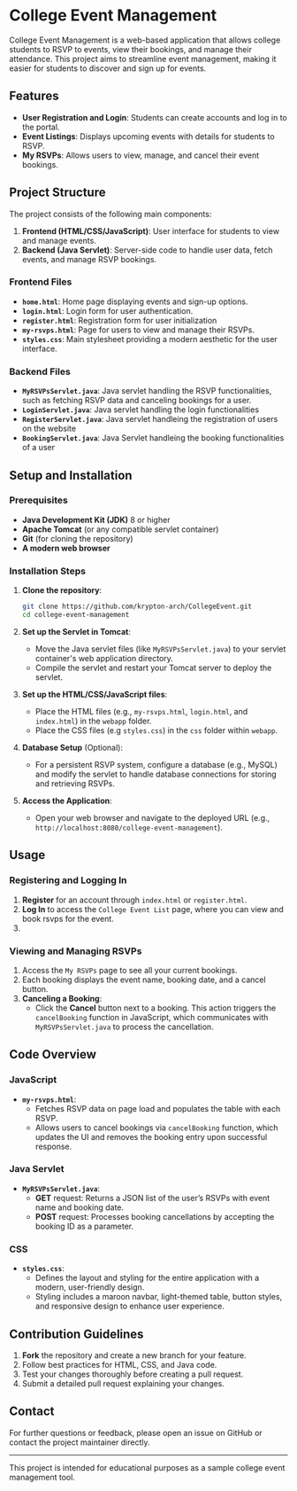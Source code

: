 # College Event Management

College Event Management is a web-based application that allows college students to RSVP to events, view their bookings, and manage their attendance. This project aims to streamline event management, making it easier for students to discover and sign up for events.

## Features

- **User Registration and Login**: Students can create accounts and log in to the portal.
- **Event Listings**: Displays upcoming events with details for students to RSVP.
- **My RSVPs**: Allows users to view, manage, and cancel their event bookings.

## Project Structure

The project consists of the following main components:

1. **Frontend (HTML/CSS/JavaScript)**: User interface for students to view and manage events.
2. **Backend (Java Servlet)**: Server-side code to handle user data, fetch events, and manage RSVP bookings.

### Frontend Files

- **`home.html`**: Home page displaying events and sign-up options.
- **`login.html`**: Login form for user authentication.
- **`register.html`**: Registration form for user initialization
- **`my-rsvps.html`**: Page for users to view and manage their RSVPs.
- **`styles.css`**: Main stylesheet providing a modern aesthetic for the user interface.

### Backend Files

- **`MyRSVPsServlet.java`**: Java servlet handling the RSVP functionalities, such as fetching RSVP data and canceling bookings for a user.
- **`LoginServlet.java`**: Java servlet handling the login functionalities
- **`RegisterServlet.java`**: Java servlet handleing the registration of users on the website
- **`BookingServlet.java`**: Java Servlet handleing the booking functionalities of a user

## Setup and Installation

### Prerequisites

- **Java Development Kit (JDK)** 8 or higher
- **Apache Tomcat** (or any compatible servlet container)
- **Git** (for cloning the repository)
- **A modern web browser**

### Installation Steps

1. **Clone the repository**:
    ```bash
    git clone https://github.com/krypton-arch/CollegeEvent.git
    cd college-event-management
    ```

2. **Set up the Servlet in Tomcat**:
    - Move the Java servlet files (like `MyRSVPsServlet.java`) to your servlet container's web application directory.
    - Compile the servlet and restart your Tomcat server to deploy the servlet.

3. **Set up the HTML/CSS/JavaScript files**:
    - Place the HTML files (e.g., `my-rsvps.html`, `login.html`, and `index.html`) in the `webapp` folder.
    - Place the CSS files (e.g `styles.css`) in the `css` folder within `webapp`.

4. **Database Setup** (Optional):
    - For a persistent RSVP system, configure a database (e.g., MySQL) and modify the servlet to handle database connections for storing and retrieving RSVPs.

5. **Access the Application**:
    - Open your web browser and navigate to the deployed URL (e.g., `http://localhost:8080/college-event-management`).

## Usage

### Registering and Logging In

1. **Register** for an account through `index.html` or `register.html`.
2. **Log In** to access the `College Event List` page, where you can view and book rsvps for the event.
3. 

### Viewing and Managing RSVPs

1. Access the `My RSVPs` page to see all your current bookings.
2. Each booking displays the event name, booking date, and a cancel button.
3. **Canceling a Booking**:
    - Click the **Cancel** button next to a booking. This action triggers the `cancelBooking` function in JavaScript, which communicates with `MyRSVPsServlet.java` to process the cancellation.

## Code Overview

### JavaScript

- **`my-rsvps.html`**:
    - Fetches RSVP data on page load and populates the table with each RSVP.
    - Allows users to cancel bookings via `cancelBooking` function, which updates the UI and removes the booking entry upon successful response.

### Java Servlet

- **`MyRSVPsServlet.java`**:
    - **GET** request: Returns a JSON list of the user’s RSVPs with event name and booking date.
    - **POST** request: Processes booking cancellations by accepting the booking ID as a parameter.

### CSS

- **`styles.css`**:
    - Defines the layout and styling for the entire application with a modern, user-friendly design.
    - Styling includes a maroon navbar, light-themed table, button styles, and responsive design to enhance user experience.

## Contribution Guidelines

1. **Fork** the repository and create a new branch for your feature.
2. Follow best practices for HTML, CSS, and Java code.
3. Test your changes thoroughly before creating a pull request.
4. Submit a detailed pull request explaining your changes.

## Contact

For further questions or feedback, please open an issue on GitHub or contact the project maintainer directly.

---

This project is intended for educational purposes as a sample college event management tool.
